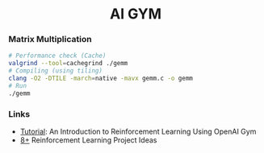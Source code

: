 <h1 align="center">
  <b>AI GYM</b><br>
</h1>


### Matrix Multiplication

```sh
# Performance check (Cache)
valgrind --tool=cachegrind ./gemm
# Compiling (using tiling)
clang -O2 -DTILE -march=native -mavx gemm.c -o gemm
# Run
./gemm
```

### Links

- [Tutorial](https://www.gocoder.one/blog/rl-tutorial-with-openai-gym/): An Introduction to Reinforcement Learning Using OpenAI Gym
- [8+](https://www.gocoder.one/blog/reinforcement-learning-project-ideas/) Reinforcement Learning Project Ideas
